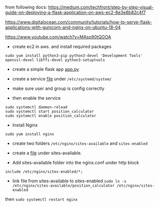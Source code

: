from following docs:
https://medium.com/techfront/step-by-step-visual-guide-on-deploying-a-flask-application-on-aws-ec2-8e3e8b82c4f7

https://www.digitalocean.com/community/tutorials/how-to-serve-flask-applications-with-gunicorn-and-nginx-on-ubuntu-18-04

https://www.youtube.com/watch?v=MAsp90tQGOA

* create ec2 in aws. and install required packages

```
sudo yum install python3-pip python3-devel 'Development Tools' openssl-devel libffi-devel python3-setuptools
```

* create a simple flask app [app.py](app/routes.py)

* create a service [file](useful_doc/position_calculator.service) under `/etc/systemd/system/`

* make sure user and group is config correctly

* then enable the service
```
sudo systemctl daemon-reload
sudo systemctl start position_calculator
sudo systemctl enable position_calculator
```

* Install Nginx 

```
sudo yum install nginx
```

* create two folders `/etc/nginx/sites-available` and `sites-enabled`

* create a [file](useful_doc/position_calculator) under sites-available. 

* Add sites-available folder into the nginx.conf under http block
```
include /etc/nginx/sites-enabled/*;
```

* link file from sites-available to sites-enabled
`sudo ln -s /etc/nginx/sites-available/position_calculator /etc/nginx/sites-enabled`

then `sudo systemctl restart nginx`